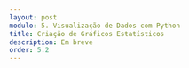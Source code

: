 ```yaml
---
layout: post
modulo: 5. Visualização de Dados com Python
title: Criação de Gráficos Estatísticos
description: Em breve
order: 5.2
---
```

